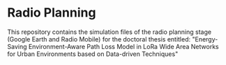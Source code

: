 # Radio Planning
This repository contains the simulation files of the radio planning stage (Google Earth and Radio Mobile) for the doctoral thesis entitled: "Energy-Saving Environment-Aware Path Loss Model in LoRa Wide Area Networks for Urban Environments based on Data-driven Techniques"
